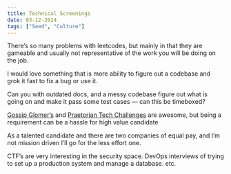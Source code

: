 ```yaml
---
title: Technical Screenings
date: 03-12-2024
tags: ["Seed", "Culture"]
---
```



There’s so many problems with leetcodes, but mainly in that they are gameable
and usually not representative of the work you will be doing on the job. 

I would love something that is more ability to figure out a codebase and grok it
fast to fix a bug or use it. 

Can you with outdated docs, and a messy codebase figure out what is going on and
make it pass some test cases — can this be timeboxed? 

[Gossip Glomer’s](https://fly.io/dist-sys/) and [Praetorian Tech
Challenges](https://www.praetorian.com/challenges/) are awesome, but being a
requirement can be a hassle for high value candidate

As a talented candidate and there are two companies of equal pay, and I’m not
mission driven I’ll go for the less effort one. 

CTF’s are very interesting in the security space. DevOps interviews of trying to
set up a production system and manage a database. etc.
